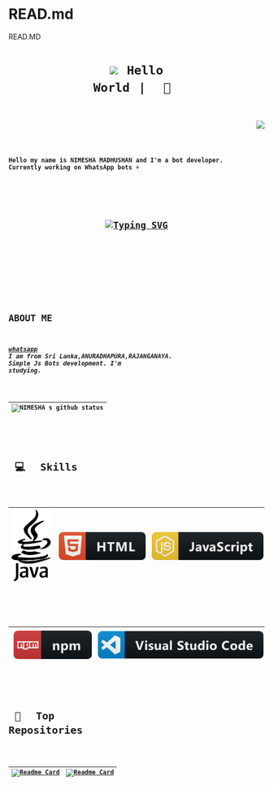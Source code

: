 # READ.md
READ.MD
# <h1 align="center"> <code>[<img src="https://files.catbox.moe/3nugy4.jpeg" height="110px">](https://m.facebook.com/profile.php?id=100066858891413)⠀Hello World⠀|⠀⠀👋⠀
<div align="center">
<img height="165px" src='https://github-readme-stats.vercel.app/api?username=nimesha206&show_icons=true&include_all_commits=true&theme=mere&hide_border=true' align="right">
</div>
<div align="left">

**Hello my name is NIMESHA MADHUSHAN and I'm a bot developer. Currently working on WhatsApp bots ⚘**
</div>
<div align="center">
   
## [![Typing SVG](https://readme-typing-svg.herokuapp.com?font=Rockstar-ExtraBold&color=F00&lines=I'M+NIMESHA+MADHUSHAN)](https://git.io/typing-svg)
## <img src="http://readme-typing-svg.herokuapp.com?color=d1fa02&center=true&vCenter=true&multiline=false&lines=Created+By+NIMA_Coder" alt="">
</div>

## ABOUT ME
_**[whatsapp](https://api.whatsapp.com/send?phone=+94789549564)**_
_**I am from Sri Lanka,ANURADHAPURA,RAJANGANAYA.**_
_**Simple Js Bots development.**_
_**I'm studying.**_
<br>


| ![NIMESHA s github status](https://github-readme-stats.vercel.app/api?username=nimesha206&show_icons=true&theme=tokyonight) 
| ----- |
   

# <code> 💻⠀⠀Skills⠀⠀</code>

| <img src="https://github.com/Xx-Ashutosh-xX/Xx-Ashutosh-xX/blob/master/assets/icons/java.png" alt="java"  width="95" hight="45"> | <img src="https://raw.githubusercontent.com/8bithemant/8bithemant/master/svg/dev/languages/html.svg" alt="html" style="vertical-align:top; margin:4px">  |<img src="https://raw.githubusercontent.com/8bithemant/8bithemant/master/svg/dev/languages/js.svg" alt="js" style="vertical-align:top; margin:4px">
|----|----|----|

| <img src="https://raw.githubusercontent.com/8bithemant/8bithemant/master/svg/dev/services/npm.svg" alt="npm" style="vertical-align:top; margin:4px"> | <img src="https://raw.githubusercontent.com/8bithemant/8bithemant/master/svg/dev/tools/visualstudio_code.svg" alt="vscode" style="vertical-align:top; margin:4px">
|----|----|

# <code> 🌟⠀⠀Top Repositories⠀⠀</code>

| [![Readme Card](https://github-readme-stats.vercel.app/api/pin/?username=sadiyamin&repo=Lara-MD&theme=vision-friendly-dark)](https://github.com/sadiyamin/Lara-MD) | [![Readme Card](https://github-readme-stats.vercel.app/api/pin/?username=sadiyamin&repo=Lara-MD&theme=vision-friendly-dark)](https://github.com/sadiyamin/Lara-MD) |
| ----- | ----- |
